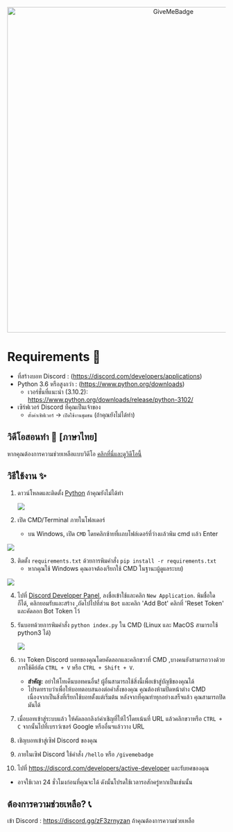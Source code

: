 <p align="center">
  <img alt="GiveMeBadge" src="https://i.alexflipnote.dev/6DKsc2i.png" width="750px">
</p>

# Requirements 🧾
- ที่สร้างบอท Discord : (https://discord.com/developers/applications)
- Python 3.6 หรือสูงกว่า : (https://www.python.org/downloads)
  - เวอร์ชั่นที่แนะนำ (3.10.2): https://www.python.org/downloads/release/python-3102/
- เซิร์ฟเวอร์ Discord ที่คุณเป็นเจ้าของ
  - `ตั้งค่าเซิฟเวอร์` -> `เปิดใช้งานชุมชน` (ถ้าคุณยังไม่ได้ทํา)

## วิดีโอสอนทํา 📼 [ภาษาไทย]
หากคุณต้องการความช่วยเหลือเเบบวิดีโอ [คลิกที่นี่และดูวิดีโอนี้](https://www.youtube.com/watch?v=O4PgjjYj7AI)

## วิธีใช้งาน ✨
1. ดาวน์โหลดและติดตั้ง [Python](https://www.python.org/downloads) ถ้าคุณยังไม่ได้ทํา

   ![](https://i.alexflipnote.dev/2Ucs5Hf.png)
2. เปิด CMD/Terminal ภายในโฟลเดอร์
   - บน Windows, เปิด `CMD` โดยคลิกซ้ายที่เเถบโฟล์เดอร์ที่ว่างเเล้วพิม cmd เเล้ว Enter
  
 ![](https://cdn.discordapp.com/attachments/797648321061715989/1046874026993262612/image.png)
 
3. ติดตั้ง `requirements.txt` ด้วยการพิมคำสั่ง `pip install -r requirements.txt`
   - หากคุณใช้ Windows คุณอาจต้องเรียกใช้ CMD ในฐานะผู้ดูแลระบบ)

![](https://i.alexflipnote.dev/4QPnZiX.gif)

4. ไปที่ [Discord Developer Panel](https://discord.com/developers/applications), ลงชื่อเข้าใช้และคลิก `New Application`. พิมชื่อใดก็ได้, คลิกยอมรับและสร้าง ,ถัดไปไปที่ส่วน `Bot` และคลิก 'Add Bot' คลิกที่ 'Reset Token' และคัดลอก Bot Token ไว้

5. รันบอทด้วยการพิมคําสั่ง `python index.py` ใน CMD (Linux และ MacOS สามารถใช้ python3 ได้)
 
    ![](https://cdn.discordapp.com/attachments/766964258503917588/1047076871541633125/image.png)
6. วาง Token Discord บอทของคุณโดยคัดลอกและคลิกขวาที่ CMD ,บางคนยังสามารถวางด้วยการใช้คีย์ลัด `CTRL + V` หรือ `CTRL + Shift + V`.
   - **สำคัญ:** อย่าให้โทเค็นบอทคนอื่น! ผู้อื่นสามารถใช้สิ่งนี้เพื่อเข้าสู่บัญชีของคุณได้
   - โปรดทราบว่าเพื่อให้บอทตอบสนองต่อคำสั่งของคุณ คุณต้องห้ามปิดหน้าต่าง CMD เนื่องจากเป็นสิ่งที่เรียกใช้บอทตั้งแต่เริ่มต้น หลังจากที่คุณทำทุกอย่างเสร็จแล้ว คุณสามารถปิดมันได้
7. เมื่อบอทเข้าสู่ระบบแล้ว ให้คัดลอกลิงก์คำเชิญที่ให้ไว้โดยเน้นที่ URL แล้วคลิกขวาหรือ `CTRL + C` จากนั้นไปที่เบราว์เซอร์ Google หรืออื่นฯแล้ววาง URL
8. เชิญบอทเข้าสู่เซิฟ Discord ของคุณ
9. ภายในเซิฟ Discord ใช้คำสั่ง `/hello` หรือ `/givemebadge`
10. ไปที่ https://discord.com/developers/active-developer และรับยศของคุณ
   - อาจใช้เวลา 24 ชั่วโมงก่อนที่คุณจะได้ ดังนั้นโปรดใช้เวลารอสักครู่หากเป็นเช่นนั้น

## ต้องการความช่วยเหลือ? 📞
เข้า Discord : https://discord.gg/zF3zrnyzan ถ้าคุณต้องการความช่วยเหลือ
